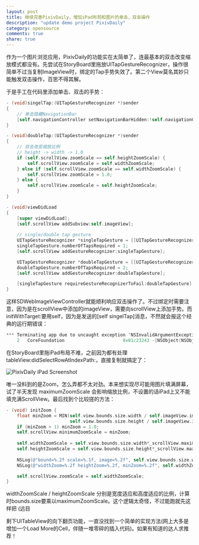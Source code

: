 ```yaml
---
layout: post
title: 继续完善PixivDaily，增加iPad布局和图片的单击、双击操作
description: "update demo project PixivDaily"
category: opensource
comments: true
share: true
---
```


作为一个图片浏览应用，PixivDaily的功能实在太简单了，连最基本的双击改变缩放模式都没有。先尝试在StoryBoard里拖放UITapGestureRecognizer，操作很简单不过当复制ImageView时，绑定的Tap手势失效了。第二个View莫名其妙只能触发双击操作，百思不得其解。

于是手工在代码里添加单击、双击的手势：

```objective-c
- (void)singelTap:(UITapGestureRecognizer *)sender
{
    // 单击隐藏NavigationBar
    [self.navigationController setNavigationBarHidden:!self.navigationController.isNavigationBarHidden animated:YES];
}

- (void)doubleTap:(UITapGestureRecognizer *)sender
{
    // 双击改变缩放比例
    // height -> width -> 1.0
    if (self.scrollView.zoomScale == self.heightZoomScale) {
        self.scrollView.zoomScale = self.widthZoomScale;
    } else if (self.scrollView.zoomScale == self.widthZoomScale) {
        self.scrollView.zoomScale = 1.0;
    } else {
        self.scrollView.zoomScale = self.heightZoomScale;
    }
}

- (void)viewDidLoad
{
    [super viewDidLoad];
    [self.scrollView addSubview:self.imageView];
    
    // single/double tap gesture
    UITapGestureRecognizer *singleTapGesture = [[UITapGestureRecognizer alloc] initWithTarget:self action:@selector(singelTap:)];
    singleTapGesture.numberOfTapsRequired = 1;
    [self.scrollView addGestureRecognizer:singleTapGesture];

    UITapGestureRecognizer *doubleTapGesture = [[UITapGestureRecognizer alloc] initWithTarget:self action:@selector(doubleTap:)];
    doubleTapGesture.numberOfTapsRequired = 2;
    [self.scrollView addGestureRecognizer:doubleTapGesture];

    [singleTapGesture requireGestureRecognizerToFail:doubleTapGesture];
}
```

这样SDWebImageViewController就能顺利响应双击操作了。不过绑定时需要注意，因为是在scrollView中添加的imageView，需要向scrollView上添加手势。而initWithTarget:要用self，因为是发送的[self singelTap]消息，不然就会报这个经典的运行期错误：

```objective-c
*** Terminating app due to uncaught exception 'NSInvalidArgumentException', reason: '-[UIScrollView singelTap:]: unrecognized selector sent to instance 0x8fc4840'
	2   CoreFoundation                      0x01c23243 -[NSObject(NSObject) doesNotRecognizeSelector:] + 275
```

在StoryBoard里拖iPad布局不难，之前因为都有处理 tableView:didSelectRowAtIndexPath:，直接复制就搞定了：

![PixivDaily iPad Screenshot](https://raw.github.com/upbit/PixivAPI_iOS/master/examples/screenshots/PixivDaily_03.png)

唯一没料到的是Zoom，怎么弄都不太对劲。本来想实现尽可能用图片填满屏幕，试了半天发现 maximumZoomScale 会影响缩放比例，不设置的话iPad上又不能填充满ScrollView。最后找到个比较搓的方法：

```objective-c
- (void) initZoom {
    float minZoom = MIN(self.view.bounds.size.width / self.imageView.image.size.width,
                        self.view.bounds.size.height / self.imageView.image.size.height);
    if (minZoom > 1) minZoom = 1.0;
    self.scrollView.minimumZoomScale = minZoom;
    
    self.widthZoomScale = self.view.bounds.size.width*_scrollView.maximumZoomScale / self.imageView.image.size.width;
    self.heightZoomScale = self.view.bounds.size.height*_scrollView.maximumZoomScale / self.imageView.image.size.height;
    
    NSLog(@"bound=%.2f scale=%.1f, image=%.2f", self.view.bounds.size.width, [UIScreen mainScreen].scale, self.imageView.image.size.width);
    NSLog(@"widthZoom=%.2f heightZoom=%.2f, minZoom=%.2f", self.widthZoomScale, self.heightZoomScale, minZoom);

    self.scrollView.zoomScale = self.widthZoomScale;
}
```

widthZoomScale / heightZoomScale 分别是宽度适应和高度适应的比例，计算时bounds.size要乘以maximumZoomScale。这个逻辑太奇怪，不过能跑就先这样把 (远目

剩下UITableView的向下翻页功能，一直没找到一个简单的实现方法(网上大多是增加一个Load More的Cell，伴随一堆零碎的插入代码)。如果有知道的达人求推荐！
